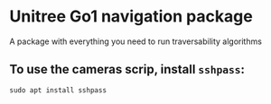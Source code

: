 # Unitree Go1 navigation package

A package with everything you need to run traversability algorithms

## To use the cameras scrip, install `sshpass`:
```
sudo apt install sshpass
```